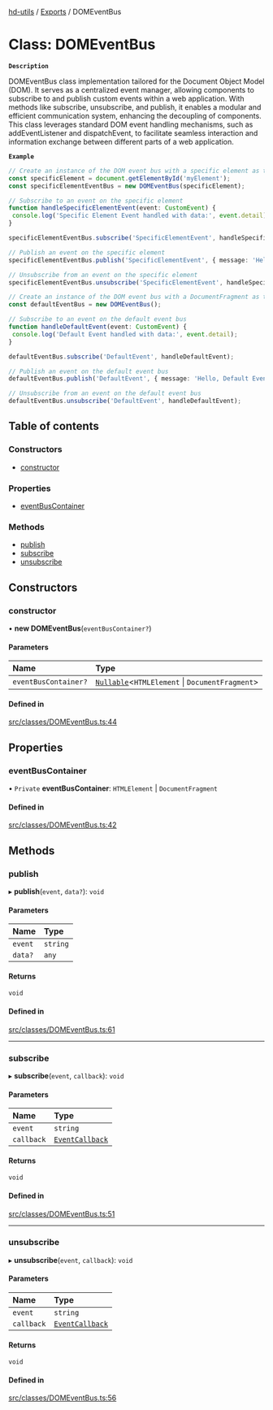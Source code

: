 [hd-utils](../README.md) / [Exports](../modules.md) / DOMEventBus

# Class: DOMEventBus

**`Description`**

DOMEventBus class implementation tailored for the Document Object Model (DOM). It serves as a centralized event manager, allowing components to subscribe to and publish custom events within a web application. With methods like subscribe, unsubscribe, and publish, it enables a modular and efficient communication system, enhancing the decoupling of components. This class leverages standard DOM event handling mechanisms, such as addEventListener and dispatchEvent, to facilitate seamless interaction and information exchange between different parts of a web application.

**`Example`**

```ts
// Create an instance of the DOM event bus with a specific element as the eventBusContainer
const specificElement = document.getElementById('myElement');
const specificElementEventBus = new DOMEventBus(specificElement);

// Subscribe to an event on the specific element
function handleSpecificElementEvent(event: CustomEvent) {
 console.log('Specific Element Event handled with data:', event.detail);
}

specificElementEventBus.subscribe('SpecificElementEvent', handleSpecificElementEvent);

// Publish an event on the specific element
specificElementEventBus.publish('SpecificElementEvent', { message: 'Hello, Specific Element Event!' });

// Unsubscribe from an event on the specific element
specificElementEventBus.unsubscribe('SpecificElementEvent', handleSpecificElementEvent);

// Create an instance of the DOM event bus with a DocumentFragment as the eventBusContainer
const defaultEventBus = new DOMEventBus();

// Subscribe to an event on the default event bus
function handleDefaultEvent(event: CustomEvent) {
 console.log('Default Event handled with data:', event.detail);
}

defaultEventBus.subscribe('DefaultEvent', handleDefaultEvent);

// Publish an event on the default event bus
defaultEventBus.publish('DefaultEvent', { message: 'Hello, Default Event!' });

// Unsubscribe from an event on the default event bus
defaultEventBus.unsubscribe('DefaultEvent', handleDefaultEvent);
```

## Table of contents

### Constructors

- [constructor](DOMEventBus.md#constructor)

### Properties

- [eventBusContainer](DOMEventBus.md#eventbuscontainer)

### Methods

- [publish](DOMEventBus.md#publish)
- [subscribe](DOMEventBus.md#subscribe)
- [unsubscribe](DOMEventBus.md#unsubscribe)

## Constructors

### constructor

• **new DOMEventBus**(`eventBusContainer?`)

#### Parameters

| Name | Type |
| :------ | :------ |
| `eventBusContainer?` | [`Nullable`](../modules.md#nullable)<`HTMLElement` \| `DocumentFragment`\> |

#### Defined in

[src/classes/DOMEventBus.ts:44](https://github.com/AhmadHddad/h-utils/blob/09a23ed/src/classes/DOMEventBus.ts#L44)

## Properties

### eventBusContainer

• `Private` **eventBusContainer**: `HTMLElement` \| `DocumentFragment`

#### Defined in

[src/classes/DOMEventBus.ts:42](https://github.com/AhmadHddad/h-utils/blob/09a23ed/src/classes/DOMEventBus.ts#L42)

## Methods

### publish

▸ **publish**(`event`, `data?`): `void`

#### Parameters

| Name | Type |
| :------ | :------ |
| `event` | `string` |
| `data?` | `any` |

#### Returns

`void`

#### Defined in

[src/classes/DOMEventBus.ts:61](https://github.com/AhmadHddad/h-utils/blob/09a23ed/src/classes/DOMEventBus.ts#L61)

___

### subscribe

▸ **subscribe**(`event`, `callback`): `void`

#### Parameters

| Name | Type |
| :------ | :------ |
| `event` | `string` |
| `callback` | [`EventCallback`](../modules.md#eventcallback) |

#### Returns

`void`

#### Defined in

[src/classes/DOMEventBus.ts:51](https://github.com/AhmadHddad/h-utils/blob/09a23ed/src/classes/DOMEventBus.ts#L51)

___

### unsubscribe

▸ **unsubscribe**(`event`, `callback`): `void`

#### Parameters

| Name | Type |
| :------ | :------ |
| `event` | `string` |
| `callback` | [`EventCallback`](../modules.md#eventcallback) |

#### Returns

`void`

#### Defined in

[src/classes/DOMEventBus.ts:56](https://github.com/AhmadHddad/h-utils/blob/09a23ed/src/classes/DOMEventBus.ts#L56)
